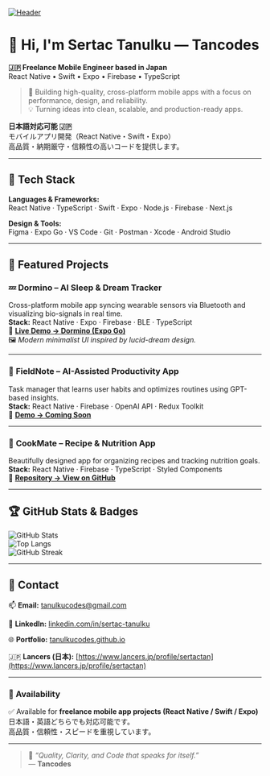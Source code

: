 [![Header](https://raw.githubusercontent.com/tanulkucodes/tanulkucodes/main/banner.png)](https://github.com/tanulkucodes/tancodes/blob/main/Tancodes.png)

# 👋 Hi, I'm Sertac Tanulku — **Tancodes**
**🇯🇵 Freelance Mobile Engineer based in Japan**  
React Native • Swift • Expo • Firebase • TypeScript  

> 🧭 Building high-quality, cross-platform mobile apps with a focus on performance, design, and reliability.  
> 💡 Turning ideas into clean, scalable, and production-ready apps.

**日本語対応可能 🇯🇵**  
モバイルアプリ開発（React Native・Swift・Expo）  
高品質・納期厳守・信頼性の高いコードを提供します。  

---

## 🚀 Tech Stack
**Languages & Frameworks:**  
React Native · TypeScript · Swift · Expo · Node.js · Firebase · Next.js  

**Design & Tools:**  
Figma · Expo Go · VS Code · Git · Postman · Xcode · Android Studio  

---

## 🧩 Featured Projects
### 💤 **Dormino – AI Sleep & Dream Tracker**
Cross-platform mobile app syncing wearable sensors via Bluetooth and visualizing bio-signals in real time.  
**Stack:** React Native · Expo · Firebase · BLE · TypeScript  
🔗 [**Live Demo → Dormino (Expo Go)**](https://expo.dev/)  
🖼️ *Modern minimalist UI inspired by lucid-dream design.*

---

### 🧠 **FieldNote – AI-Assisted Productivity App**
Task manager that learns user habits and optimizes routines using GPT-based insights.  
**Stack:** React Native · Firebase · OpenAI API · Redux Toolkit  
🔗 [**Demo → Coming Soon**](#)

---

### 🍱 **CookMate – Recipe & Nutrition App**
Beautifully designed app for organizing recipes and tracking nutrition goals.  
**Stack:** React Native · Firebase · TypeScript · Styled Components  
🔗 [**Repository → View on GitHub**](#)

---

## 🏆 GitHub Stats & Badges
![GitHub Stats](https://github-readme-stats.vercel.app/api?username=tanulkucodes&show_icons=true&theme=tokyonight)  
![Top Langs](https://github-readme-stats.vercel.app/api/top-langs/?username=tanulkucodes&layout=compact&theme=tokyonight)  
![GitHub Streak](https://github-readme-streak-stats.herokuapp.com/?user=tanulkucodes&theme=tokyonight)

---

## 💬 Contact
📫 **Email:** tanulkucodes@gmail.com  

🔗 **LinkedIn:** [linkedin.com/in/sertac-tanulku](https://linkedin.com/in/sertac-tanulku)  

🌐 **Portfolio:** [tanulkucodes.github.io](https://tanulkucodes.github.io)  

🇯🇵 **Lancers (日本):** [https://www.lancers.jp/profile/sertactan](https://www.lancers.jp/profile/sertactan)

---

### 💼 Availability
✅ Available for **freelance mobile app projects (React Native / Swift / Expo)**  
日本語・英語どちらでも対応可能です。  
高品質・信頼性・スピードを重視しています。  

---

> 💬 *“Quality, Clarity, and Code that speaks for itself.”*  
> — **Tancodes**
